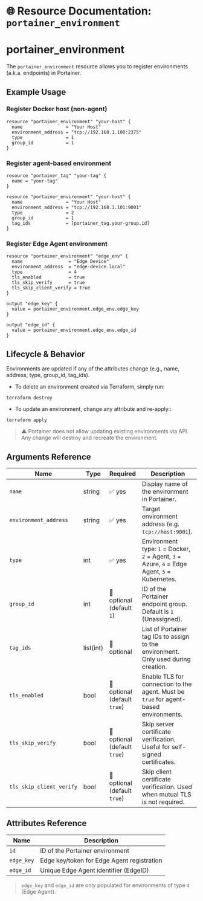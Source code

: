 # 🌐 Resource Documentation: `portainer_environment`

# portainer_environment
The `portainer_environment` resource allows you to register environments (a.k.a. endpoints) in Portainer.

## Example Usage

### Register Docker host (non-agent)

```hcl
resource "portainer_environment" "your-host" {
  name                = "Your Host"
  environment_address = "tcp://192.168.1.100:2375"
  type                = 1
  group_id            = 1
}
```

### Register agent-based environment
```hcl
resource "portainer_tag" "your-tag" {
  name = "your-tag"
}

resource "portainer_environment" "your-host" {
  name                = "Your Host"
  environment_address = "tcp://192.168.1.101:9001"
  type                = 2
  group_id            = 1
  tag_ids             = [portainer_tag.your-group.id]
}
```
### Register Edge Agent environment
```hcl
resource "portainer_environment" "edge_env" {
  name                 = "Edge Device"
  environment_address  = "edge-device.local"
  type                 = 4
  tls_enabled          = true
  tls_skip_verify      = true
  tls_skip_client_verify = true
}

output "edge_key" {
  value = portainer_environment.edge_env.edge_key
}

output "edge_id" {
  value = portainer_environment.edge_env.edge_id
}
```

## Lifecycle & Behavior

Environments are updated if any of the attributes change (e.g., name, address, type, group_id, tag_ids).

- To delete an environment created via Terraform, simply run:
```hcl
terraform destroy
```

- To update an environment, change any attribute and re-apply::
```hcl
terraform apply
```
> ⚠️ Portainer does not allow updating existing environments via API. Any change will destroy and recreate the environment.

## Arguments Reference

| Name                  | Type       | Required                     | Description                                                                                      |
|-----------------------|------------|------------------------------|--------------------------------------------------------------------------------------------------|
| `name`                | string     | ✅ yes                       | Display name of the environment in Portainer.                                                    |
| `environment_address` | string     | ✅ yes                       | Target environment address (e.g. `tcp://host:9001`).                                             |
| `type`                | int        | ✅ yes                       | Environment type: `1` = Docker, `2` = Agent, `3` = Azure, `4` = Edge Agent, `5` = Kubernetes.     |
| `group_id`            | int        | 🚫 optional (default `1`)   | ID of the Portainer endpoint group. Default is `1` (Unassigned).                                 |
| `tag_ids`             | list(int)  | 🚫 optional                 | List of Portainer tag IDs to assign to the environment. Only used during creation.              |
| `tls_enabled`          | bool       | 🚫 optional (default `true`)| Enable TLS for connection to the agent. Must be `true` for agent-based environments.            |
| `tls_skip_verify`      | bool       | 🚫 optional (default `true`)| Skip server certificate verification. Useful for self-signed certificates.                      |
| `tls_skip_client_verify` | bool     | 🚫 optional (default `true`)| Skip client certificate verification. Used when mutual TLS is not required.                     |

## Attributes Reference
| Name       | Description                                |
| ---------- | ------------------------------------------ |
| `id`       | ID of the Portainer environment            |
| `edge_key` | Edge key/token for Edge Agent registration |
| `edge_id`  | Unique Edge Agent identifier (EdgeID)      |
> `edge_key` and `edge_id` are only populated for environments of type `4` (Edge Agent).
